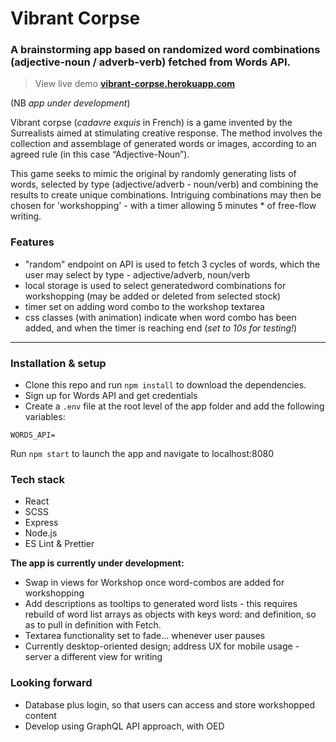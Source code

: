 # Vibrant Corpse

### A brainstorming app based on randomized word combinations (adjective-noun / adverb-verb) fetched from Words API.

> View live demo **[vibrant-corpse.herokuapp.com](https://vibrant-corpse.herokuapp.com/)**

(NB _app under development_)

Vibrant corpse (_cadavre exquis_ in French) is a game invented by the Surrealists aimed at stimulating creative response. The method involves the collection and assemblage of generated words or images, according to an agreed rule (in this case “Adjective-Noun”).

This game seeks to mimic the original by randomly generating lists of words, selected by type (adjective/adverb - noun/verb) and combining the results to create unique combinations. Intriguing combinations may then be chosen for 'workshopping' - with a timer allowing 5 minutes \* of free-flow writing.

### Features

- "random" endpoint on API is used to fetch 3 cycles of words, which the user may select by type - adjective/adverb, noun/verb
- local storage is used to select generatedword combinations for workshopping (may be added or deleted from selected stock)
- timer set on adding word combo to the workshop textarea
- css classes (with animation) indicate when word combo has been added, and when the timer is reaching end (_set to 10s for testing!_)

---

### Installation & setup

- Clone this repo and run `npm install` to download the dependencies.
- Sign up for Words API and get credentials
- Create a `.env` file at the root level of the app folder and add the following variables:

```
WORDS_API=

```

Run `npm start` to launch the app and navigate to localhost:8080

### Tech stack

- React
- SCSS
- Express
- Node.js
- ES Lint &amp; Prettier

**The app is currently under development:**

- Swap in views for Workshop once word-combos are added for workshopping
- Add descriptions as tooltips to generated word lists - this requires rebuild of word list arrays as objects with keys word: and definition, so as to pull in definition with Fetch.
- Textarea functionality set to fade… whenever user pauses
- Currently desktop-oriented design; address UX for mobile usage - server a different view for writing

### Looking forward

- Database plus login, so that users can access and store workshopped content
- Develop using GraphQL API approach, with OED
